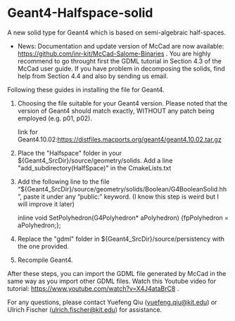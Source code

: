 # Geant4-Halfspace-solid
A new solid type for Geant4 which is based on semi-algebraic half-spaces. 

* News: Documentation and update version of McCad are now available: https://github.com/inr-kit/McCad-Salome-Binaries . You are highly recommend to go throught first the GDML tutorial in Section 4.3 of the McCad user guide. If you have problem in decomposing the solids, find help from Section 4.4 and also by sending us email. 


Following these guides in installing the file for Geant4. 

1. Choosing the file suitable for your Geant4 version. Please noted that the version of Geant4 should match exactly, WITHOUT any patch being employed (e.g. p01, p02). 

    link for Geant4.10.02:https://distfiles.macports.org/geant4/geant4.10.02.tar.gz

2. Place the "Halfspace" folder in your ${Geant4_SrcDir}/source/geometry/solids. Add a line "add_subdirectory(HalfSpace)" in the CmakeLists.txt

3. Add the following line to the file “${Geant4_SrcDir}/source/geometry/solids/Boolean/G4BooleanSolid.hh”, paste it under any “public:” keyword. (I know this step is weird but I will improve it later)

    inline void    SetPolyhedron(G4Polyhedron* aPolyhedron) {fpPolyhedron = aPolyhedron;};


3. Replace the "gdml" folder in ${Geant4_SrcDir}/source/persistency with the one provided.

4. Recompile Geant4. 

After these steps, you can import the GDML file generated by McCad in the same way as you import other GDML files. Watch this Youtube video for tutorial: https://www.youtube.com/watch?v=X4J4ataBrC8 .

For any questions, please contact Yuefeng Qiu (yuefeng.qiu@kit.edu) or Ulrich Fischer (ulrich.fischer@kit.edu) for assistance.
